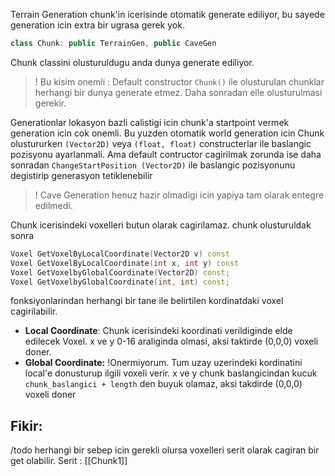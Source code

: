 Terrain Generation chunk'in icerisinde otomatik generate ediliyor, bu sayede generation icin extra bir ugrasa gerek yok.

```cpp
class Chunk: public TerrainGen, public CaveGen
```

Chunk classini olusturuldugu anda dunya generate ediliyor. 
> ! Bu kisim onemli : Default constructor ```Chunk()``` ile olusturulan chunklar herhangi bir dunya generate etmez. Daha sonradan elle olusturulmasi gerekir.

Generationlar lokasyon bazli calistigi icin chunk'a startpoint vermek generation icin cok onemli. Bu yuzden otomatik world generation icin Chunk olustururken `(Vector2D)` veya `(float, float)` constructerlar ile baslangic pozisyonu ayarlanmali.
Ama default contructor cagirilmak zorunda ise daha sonradan ```ChangeStartPosition (Vector2D)``` ile baslangic pozisyonunu degistirip generasyon tetiklenebilir

> ! Cave Generation henuz hazir olmadigi icin yapiya tam olarak entegre edilmedi.

Chunk icerisindeki voxelleri butun olarak cagirilamaz. chunk olusturuldak sonra 
```cpp
Voxel GetVoxelByLocalCoordinate(Vector2D v) const
Voxel GetVoxelByLocalCoordinate(int x, int y) const
Voxel GetVoxelbyGlobalCoordinate(Vector2D) const;
Voxel GetVoxelbyGlobalCoordinate(int, int) const;
```
fonksiyonlarindan herhangi bir tane ile belirtilen kordinatdaki voxel cagirilabilir.
- **Local Coordinate**: Chunk icerisindeki koordinati verildiginde elde edilecek Voxel. 
	x ve y 0-16 araliginda olmasi, aksi taktirde (0,0,0) voxeli doner.
- **Global Coordinate:** !Onermiyorum. Tum uzay uzerindeki kordinatini local'e donusturup ilgili voxeli verir.
	x ve y chunk baslangicindan kucuk `chunk_baslangici + length` den buyuk olamaz, aksi takdirde (0,0,0) voxeli doner

## Fikir:
/todo herhangi bir sebep icin gerekli olursa voxelleri serit olarak cagiran bir get olabilir. Serit : [[Chunk1]]
